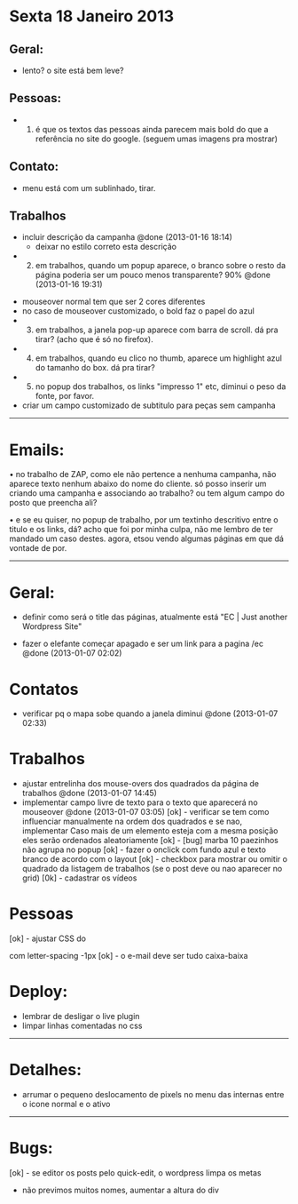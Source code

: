 
# Sexta 18 Janeiro 2013

## Geral:
- lento? o site está bem leve?

## Pessoas:
- 1. é que os textos das pessoas ainda parecem mais bold do que a referência no site do google. (seguem umas imagens pra mostrar)

## Contato:
- menu está com um sublinhado, tirar.

## Trabalhos
+ incluir descrição da campanha @done (2013-01-16 18:14)
  - deixar no estilo correto esta descrição
+ 2. em trabalhos, quando um popup aparece, o branco sobre o resto da página  poderia ser um pouco menos transparente? 90% @done (2013-01-16 19:31)
- mouseover normal tem que ser 2 cores diferentes
- no caso de mouseover customizado, o bold faz o papel do azul
- 3. em trabalhos, a janela pop-up aparece com barra de scroll. dá pra tirar? (acho que é só no firefox).
- 4. em trabalhos, quando eu clico no thumb, aparece um highlight azul do tamanho do box. dá pra tirar?
- 5. no popup dos trabalhos, os links "impresso 1" etc, diminui o peso da fonte, por favor.
- criar um campo customizado de subtitulo para peças sem campanha


-------------------------------------------------------------------------------
# Emails:


• no trabalho de ZAP, como ele não pertence a nenhuma campanha,
não aparece texto nenhum abaixo do nome do cliente.
só posso inserir um criando uma campanha e associando ao trabalho?
ou tem algum campo do posto que preencha ali?

• e se eu quiser, no popup de trabalho, por um textinho descritivo
entre o titulo e os links, dá? acho que foi por minha culpa,
não me lembro de ter mandado um caso destes.
agora, etsou vendo algumas páginas em que dá vontade de por.


-------------------------------------------------------------------------------

# Geral:
- definir como será o title das páginas, atualmente está "EC | Just another Wordpress Site"
+ fazer o elefante começar apagado e ser um link para a pagina /ec @done (2013-01-07 02:02)

# Contatos
+ verificar pq o mapa sobe quando a janela diminui @done (2013-01-07 02:33)

# Trabalhos
+ ajustar entrelinha dos mouse-overs dos quadrados da página de trabalhos @done (2013-01-07 14:45)
+ implementar campo livre de texto para o texto que aparecerá no mouseover @done (2013-01-07 03:05)
[ok] - verificar se tem como influenciar manualmente na ordem dos quadrados e se nao, implementar
  Caso mais de um elemento esteja com a mesma posição eles serão ordenados aleatoriamente
[ok] - [bug] marba 10 paezinhos não agrupa no popup
[ok] - fazer o onclick com fundo azul e texto branco de acordo com o layout
[ok] - checkbox para mostrar ou omitir o quadrado da listagem de trabalhos (se o post deve ou nao aparecer no grid)
[0k] - cadastrar os vídeos

# Pessoas
[ok] - ajustar CSS do <p> com letter-spacing -1px
[ok] - o e-mail deve ser tudo caixa-baixa

# Deploy:

- lembrar de desligar o live plugin
- limpar linhas comentadas no css

-------------------------------------------------------------------------------
# Detalhes:

- arrumar o pequeno deslocamento de pixels no menu das internas entre o icone normal e o ativo


-------------------------------------------------------------------------------
# Bugs:

[ok] - se editor os posts pelo quick-edit, o wordpress limpa os metas



- não previmos muitos nomes, aumentar a altura do div